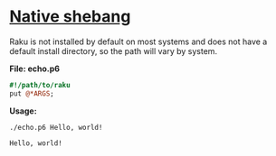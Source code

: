 [1]: https://rosettacode.org/wiki/Native_shebang

# [Native shebang][1]





Raku is not installed by default on most systems and does not have a default install directory, so the path will vary by system.



**File: echo.p6**

```perl
#!/path/to/raku
put @*ARGS;
```


**Usage:**


```
./echo.p6 Hello, world!
```

```
Hello, world!
```
